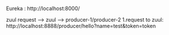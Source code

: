 
Eureka : http://localhost:8000/

zuul
request --> zuul --> producer-1/producer-2
1.request to zuul: http://localhost:8888/producer/hello?name=test&token=token